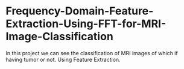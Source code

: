 # Frequency-Domain-Feature-Extraction-Using-FFT-for-MRI-Image-Classification
In this project we can see the classification of MRI images of which if having tumor or not.
Using Feature Extraction.


